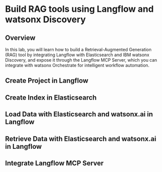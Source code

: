 # Build RAG tools using Langflow and watsonx Discovery

## Overview
In this lab, you will learn how to build a Retrieval-Augmented Generation (RAG) tool by integrating Langflow with Elasticsearch and IBM watsonx Discovery, and expose it through the Langflow MCP Server, which you can integrate with watsonx Orchestrate for intelligent workflow automation.

## Create Project in Langflow 

## Create Index in Elasticsearch

## Load Data with Elasticsearch and watsonx.ai in Langflow

## Retrieve Data with Elasticsearch and watsonx.ai in Langflow

## Integrate Langflow MCP Server 
